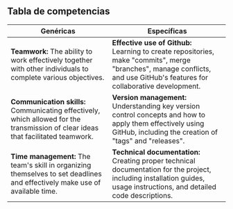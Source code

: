 ## Tabla de competencias

| Genéricas | Específicas |
|--|--|
| **Teamwork:** The ability to work effectively together with other individuals to complete various objectives. | **Effective use of Github:** Learning to create repositories, make "commits", merge "branches", manage conflicts, and use GitHub's features for collaborative development. |
| **Communication skills:** Communicating effectively, which allowed for the transmission of clear ideas that facilitated teamwork. | **Version management:** Understanding key version control concepts and how to apply them effectively using GitHub, including the creation of "tags" and "releases". |
| **Time management:** The team's skill in organizing themselves to set deadlines and effectively make use of available time. | **Technical documentation:** Creating proper technical documentation for the project, including installation guides, usage instructions, and detailed code descriptions. |
